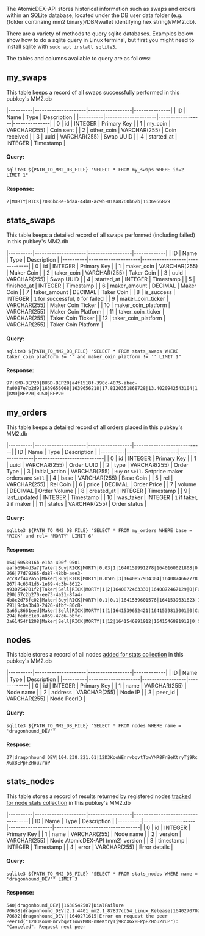 The AtomicDEX-API stores historical information such as swaps and orders within an SQLite database, located under the DB user data folder (e.g. {folder continaing mm2 binary}/DB/{wallet identifying hex string}/MM2.db).

There are a variety of methods to query sqlite databases. Examples below show how to do a sqlite query in Linux terminal, but first you might need to install sqlite with `sudo apt install sqlite3`.

The tables and columns available to query are as follows:


## my_swaps

This table keeps a record of all swaps successfully performed in this pubkey's MM2.db

|----------|---------------------|------------------|---------------|
|    ID    |        Name         |       Type       | Description   |
|----------|---------------------|------------------|---------------|
|    0     |         id          |     INTEGER      | Primary Key   |
|    1     |       my_coin       |   VARCHAR(255)   | Coin sent     |
|    2     |     other_coin      |   VARCHAR(255)   | Coin received |
|    3     |        uuid         |   VARCHAR(255)   | Swap UUID     |
|    4     |     started_at      |     INTEGER      | Timestamp     |

#### Query:
`sqlite3 ${PATH_TO_MM2_DB_FILE} "SELECT * FROM my_swaps WHERE id=2 LIMIT 1"`

#### Response:
`2|MORTY|RICK|7086bc8e-bdaa-44b0-ac9b-01aa8760b62b|1636956829`


## stats_swaps

This table keeps a detailed record of all swaps performed (including failed) in this pubkey's MM2.db

|----------|---------------------|------------------|-------------|
|    ID    |        Name         |       Type       | Description |
|----------|---------------------|------------------|-------------|
|    0     |         id          |     INTEGER      | Primary Key |
|    1     |     maker_coin      |   VARCHAR(255)   | Maker Coin  |
|    2     |     taker_coin      |   VARCHAR(255)   | Taker Coin  |
|    3     |        uuid         |   VARCHAR(255)   | Swap UUID   |
|    4     |     started_at      |     INTEGER      | Timestamp   |
|    5     |     finished_at     |     INTEGER      | Timestamp   |
|    6     |    maker_amount     |     DECIMAL      | Maker Coin  |
|    7     |    taker_amount     |     DECIMAL      | Taker Coin  |
|    8     |     is_success      |     INTEGER      | `1` for successful, `0` for failed |
|    9     |  maker_coin_ticker  |   VARCHAR(255)   | Maker Coin Ticker                  |
|    10    | maker_coin_platform |   VARCHAR(255)   | Maker Coin Platform                |
|    11    |  taker_coin_ticker  |   VARCHAR(255)   | Taker Coin Ticker                  |
|    12    | taker_coin_platform |   VARCHAR(255)   | Taker Coin Platform                |

#### Query:
`sqlite3 ${PATH_TO_MM2_DB_FILE} "SELECT * FROM stats_swaps WHERE taker_coin_platform != '' and maker_coin_platform != '' LIMIT 1"`

#### Response:
`97|KMD-BEP20|BUSD-BEP20|a4f1518f-390c-4075-abec-fa0087e7b2d9|1639656068|1639656218|17.8120351868728|13.4020942543104|1|KMD|BEP20|BUSD|BEP20`


## my_orders

This table keeps a detailed record of all orders placed in this pubkey's MM2.db

|----------|---------------------|------------------|----------------------------|
|    ID    |        Name         |       Type       | Description                |
|----------|---------------------|------------------|----------------------------|
|    0     |         id          |     INTEGER      | Primary Key                |
|    1     |        uuid         |   VARCHAR(255)   | Order UUID                 |
|    2     |        type         |   VARCHAR(255)   | Order Type                 |
|    3     |   initial_action    |   VARCHAR(255)   | `Buy` or `Sell`. Setprice maker orders are `Sell` |
|    4     |        base         |   VARCHAR(255)   | Base Coin                  |
|    5     |         rel         |   VARCHAR(255)   | Rel  Coin                  |
|    6     |        price        |     DECIMAL      | Order Price                |
|    7     |       volume        |     DECIMAL      | Order Volume               |
|    8     |     created_at      |     INTEGER      | Timestamp                  |
|    9     |    last_updated     |     INTEGER      | Timestamp                  |
|    10    |      was_taker      |     INTEGER      | `1` if taker, `2` if maker |
|    11    |       status        |   VARCHAR(255)   | Order status               |

#### Query:
`sqlite3 ${PATH_TO_MM2_DB_FILE} "SELECT * FROM my_orders WHERE base = 'RICK' and rel= 'MORTY' LIMIT 6"`

#### Response:
```
154|6053016b-e1ba-490f-9501-eafb69b4d3a7|Taker|Buy|RICK|MORTY|0.03|1|1640159991278|1640160021808|0|TimedOut
266|77d79265-da87-48bb-aee3-7cc87f442a55|Maker|Buy|RICK|MORTY|0.0505|3|1640857934304|1640874662778|1|InsufficientBalance
267|4c6341d6-1e89-4c3b-8612-a930754701f2|Taker|Sell|RICK|MORTY|1|2|1640872463330|1640872467129|0|Fulfilled
290|57c2b270-ee73-4a21-8fa4-4b8c2d76fc02|Maker|Buy|RICK|MORTY|0.1|0.1|1641539601576|1641539631823|1|ToMaker
291|9cba3b40-2426-4fbf-80c8-2a65c8661eed|Maker|Sell|RICK|MORTY|1|1|1641539652421|1641539813001|0|Cancelled
294|fedcc1e0-a059-47c6-bbfc-3a61454f1208|Maker|Sell|RICK|MORTY|1|12|1641546891912|1641546891912|0|Created
```


## nodes

This table stores a record of all nodes [added for stats collection](../atomicdex-api-20-dev/add_node_to_version_stat.html) in this pubkey's MM2.db

|----------|---------------------|------------------|-------------|
|    ID    |        Name         |       Type       | Description |
|----------|---------------------|------------------|-------------|
|    0     |         id          |     INTEGER      | Primary Key |
|    1     |        name         |   VARCHAR(255)   | Node name   |
|    2     |       address       |   VARCHAR(255)   | Node IP     |
|    3     |       peer_id       |   VARCHAR(255)   | Node PeerID |

#### Query:
`sqlite3 ${PATH_TO_MM2_DB_FILE} "SELECT * FROM nodes WHERE name = 'dragonhound_DEV'"`

#### Respose:
`37|dragonhound_DEV|104.238.221.61|12D3KooWEnrvbqvtTowYMR8FnBeKtryTj9RcXGx8EPpFZHou2ruP`


## stats_nodes

This table stores a record of results returned by registered nodes [tracked for node stats collection](../atomicdex-api-20-dev/start_version_stat_collection.html) in this pubkey's MM2.db

|----------|---------------------|------------------|-----------------------------------|
|    ID    |        Name         |       Type       | Description                       |
|----------|---------------------|------------------|-----------------------------------|
|    0     |         id          |     INTEGER      | Primary Key                       |
|    1     |        name         |   VARCHAR(255)   | Node name                         |
|    2     |       version       |   VARCHAR(255)   | Node AtomicDEX-API (mm2) version  |
|    3     |      timestamp      |     INTEGER      | Timestamp                         |
|    4     |        error        |   VARCHAR(255)   | Error details                     |
 
#### Query:
`sqlite3 ${PATH_TO_MM2_DB_FILE} "SELECT * FROM stats_nodes WHERE name = 'dragonhound_DEV'" LIMIT 3`

#### Response:
```
540|dragonhound_DEV||1638542507|DialFailure
70638|dragonhound_DEV|2.1.4401_mm2.1_87837cb54_Linux_Release|1640270702|
70692|dragonhound_DEV||1640271615|Error on request the peer PeerId("12D3KooWEnrvbqvtTowYMR8FnBeKtryTj9RcXGx8EPpFZHou2ruP"): "Canceled". Request next peer
```
